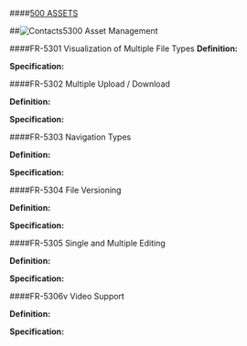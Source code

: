 ####[500 ASSETS](https://github.com/massiveart/sulu-docs/tree/master/system-requirements/500-assets "500 ASSETS")

##![Contacts](https://raw.github.com/massiveart/sulu-docs/master/system-requirements/images/assets.png)5300 Asset Management

####FR-5301 Visualization of Multiple File Types
**Definition:**

**Specification:**

####FR-5302 Multiple Upload / Download

**Definition:**

**Specification:**

####FR-5303 Navigation Types

**Definition:**

**Specification:**

####FR-5304 File Versioning

**Definition:**

**Specification:**

####FR-5305 Single and Multiple Editing

**Definition:**

**Specification:**

####FR-5306v Video Support

**Definition:**

**Specification:**